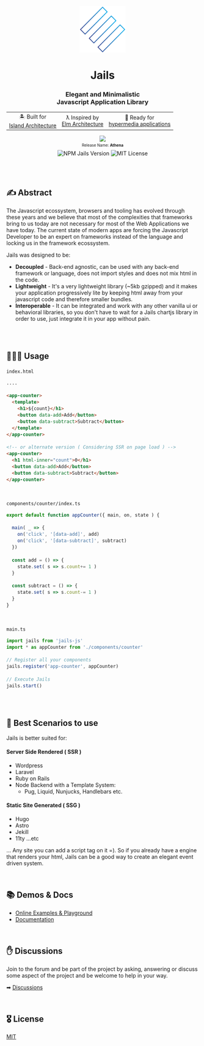 <p align="center">
  <img  src="./logo.svg" width="120" />
</p>

<h1 align="center">Jails</h1>

<h3 align="center">Elegant and Minimalistic<br /> Javascript Application Library</h3>

<div align="center">
  <table align="center" border="0">
    <tr><td align="center">🏝 Built for <br/><a href="https://www.patterns.dev/posts/islands-architecture/" target="_blank">Island Architecture</a></td</tr>
    <td align="center">ƛ Inspired by <br/><a href="https://guide.elm-lang.org/architecture/" target="_blank">Elm Architecture</a></td>
    <td align="center">🔗 Ready for <br/><a href="https://htmx.org/essays/hypermedia-driven-applications" target="_blank">hypermedia applications</a></td></tr>
  </table>
</div>

<div align="center">
    <img src="https://github.com/jails-org/Jails/assets/567506/e9222352-312d-4b75-91a8-a23c32251b87" width="100" /><br />
    <sup style="font-size:10px">Release Name: <strong>Athena</strong></sup><br />
    <img src="https://badge.fury.io/js/jails-js.svg?v5.1" alt="NPM Jails Version" />
    <img src="https://img.shields.io/badge/License-MIT-yellow.svg" alt="MIT License" />
    
</div>


<br />
<br />
<br />

## ✍️ Abstract

The Javascript ecossystem, browsers and tooling has evolved through these years and we believe that most of the complexities that frameworks bring to us today are not necessary for most of the Web Applications we have today. The current state of modern apps are forcing the Javascript Developer to be an expert on frameworks instead of the language and locking us in the framework ecossystem.

Jails was designed to be:
- **Decoupled** - Back-end agnostic, can be used with any back-end framework or language, does not import styles and does not mix html in the code.
- **Lightweight** - It's a very lightweight library (~5kb gzipped) and it makes your application progressively lite by keeping html away from your javascript code and therefore smaller bundles.
- **Interoperable** - It can be integrated and work with any other vanilla ui or behavioral libraries, so you don't have to wait for a Jails chartjs library in order to use, just integrate it in your app without pain.

<br clear="all" />
<br />

## 👩🏻‍💻 Usage

`index.html`
```html
....

<app-counter>
  <template>
    <h1>${count}</h1>
    <button data-add>Add</button>
    <button data-subtract>Subtract</button>
  </template>
</app-counter>

<!-- or alternate version ( Considering SSR on page load ) -->
<app-counter>
  <h1 html-inner="count">0</h1>
  <button data-add>Add</button>
  <button data-subtract>Subtract</button>
</app-counter>
```

<br />

`components/counter/index.ts`
```ts
export default function appCounter({ main, on, state ) {

  main( _ => {
    on('click', '[data-add]', add)
    on('click', '[data-subtract]', subtract)
  })

  const add = () => {
    state.set( s => s.count+= 1 )
  }

  const subtract = () => {
    state.set( s => s.count-= 1 )
  }
}
```

<br />

`main.ts` 
```ts
import jails from 'jails-js'
import * as appCounter from './components/counter'

// Register all your components
jails.register('app-counter', appCounter)

// Execute Jails
jails.start()
```

<br>
<br>

## 🎥 Best Scenarios to use
Jails is better suited for:
        
#### Server Side Rendered ( SSR )

- Wordpress
- Laravel
- Ruby on Rails
- Node Backend with a Template System:
  - Pug, Liquid, Nunjucks, Handlebars etc.

#### Static Site Generated ( SSG )

- Hugo
- Astro
- Jekill
- 11ty
  ...etc

... Any site you can add a script tag on it =). So if you already have a engine that renders your html, Jails can be a good way to create an elegant event driven system.

<br />
        
## 📚 Demos & Docs

- [Online Examples & Playground](https://stackblitz.com/@Javiani/collections/jails-organization)
- [Documentation](https://jails-org.github.io/#/)

<br />

## ✋ Discussions
Join to the forum and be part of the project by asking, answering or discuss some aspect of the project and be welcome to help in your way.

➡ [Discussions](https://github.com/jails-org/Jails/discussions)

<br />
        
## 🎖 License

[MIT](http://opensource.org/licenses/MIT)
